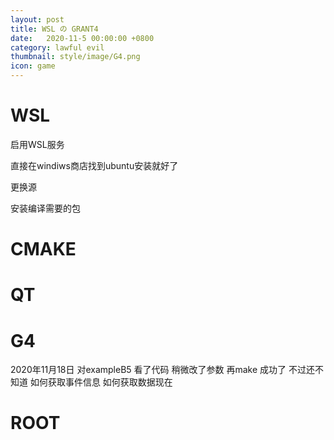 ```yaml
---
layout: post
title: WSL の GRANT4
date:   2020-11-5 00:00:00 +0800
category: lawful evil
thumbnail: style/image/G4.png
icon: game
---
```


# WSL
启用WSL服务

直接在windiws商店找到ubuntu安装就好了

更换源

安装编译需要的包



# CMAKE





# QT








# G4

2020年11月18日
对exampleB5  看了代码  稍微改了参数 再make   成功了
不过还不知道
    如何获取事件信息
    如何获取数据现在 






# ROOT







